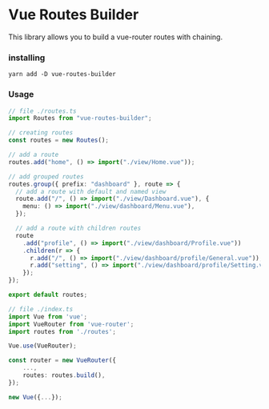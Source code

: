 # Vue Routes Builder

This library allows you to build a vue-router routes with chaining.

### installing

`yarn add -D vue-routes-builder`

### Usage

```ts
// file ./routes.ts
import Routes from "vue-routes-builder";

// creating routes
const routes = new Routes();

// add a route
routes.add("home", () => import("./view/Home.vue"));

// add grouped routes
routes.group({ prefix: "dashboard" }, route => {
  // add a route with default and named view
  route.add("/", () => import("./view/Dashboard.vue"), {
    menu: () => import("./view/dashboard/Menu.vue"),
  });

  // add a route with children routes
  route
    .add("profile", () => import("./view/dashboard/Profile.vue"))
    .children(r => {
      r.add("/", () => import("./view/dashboard/profile/General.vue"));
      r.add("setting", () => import("./view/dashboard/profile/Setting.vue"));
    });
});

export default routes;
```

```ts
// file ./index.ts
import Vue from 'vue';
import VueRouter from 'vue-router';
import routes from './routes';

Vue.use(VueRouter);

const router = new VueRouter({
    ...,
    routes: routes.build(),
});

new Vue({...});
```
